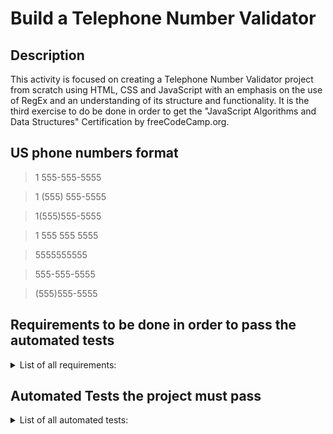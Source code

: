 # Build a Telephone Number Validator

## Description
This activity is focused on creating a Telephone Number Validator project from scratch using HTML, CSS and JavaScript with an emphasis on the use of RegEx and an understanding of its structure and functionality. It is the third exercise to do be done in order to get the "JavaScript Algorithms and Data Structures" Certification by freeCodeCamp.org. 

## US phone numbers format
> 1 555-555-5555

> 1 (555) 555-5555

> 1(555)555-5555

> 1 555 555 5555

> 5555555555

> 555-555-5555

> (555)555-5555

## Requirements to be done in order to pass the automated tests
<details>
  <summary>List of all requirements: </summary>
  <br>

  1. You should have an input element with an id of "user-input".
  1. You should have a button element with an id of "check-btn".
  1. You should have a button element with an id of "clear-btn".
  1. You should have a div, span or p element with an id of "results-div".
  1. When you click on the #check-btn element without entering a value into the #user-input element, an alert should appear with the text "Please provide a phone number".
  1. When you click on the #clear-btn element, the content within the #results-div element should be removed.
  1. When the #user-input element contains 1 555-555-5555 and the #check-btn element is clicked, the #results-div element should contain the text "Valid US number: 1 555-555-5555".
  1. When the #user-input element contains 1 (555) 555-5555 and the #check-btn element is clicked, the #results-div element should contain the text "Valid US number: 1 (555) 555-5555".
  1. When the #user-input element contains 5555555555 and the #check-btn element is clicked, the #results-div element should contain the text "Valid US number: 5555555555".
  1. When the #user-input element contains 555-555-5555 and the #check-btn element is clicked, the #results-div element should contain the text `"Valid US number: 555-555-5555".
  1. When the #user-input element contains (555)555-5555 and the #check-btn element is clicked, the #results-div element should contain the text "Valid US number: (555)555-5555".
  1. When the #user-input element contains 1(555)555-5555 and the #check-btn element is clicked, the #results-div element should contain the text "Valid US number: 1(555)555-5555".
  1. When the #user-input element contains 555-5555 and the #check-btn element is clicked, the #results-div element should contain the text "Invalid US number: 555-5555".
  1. When the #user-input element contains 5555555 and the #check-btn element is clicked, the #results-div element should contain the text "Invalid US number: 5555555".
  1. When the #user-input element contains 1 555)555-5555 and the #check-btn element is clicked, the #results-div element should contain the text "Invalid US number: 1 555)555-5555".
  1. When the #user-input element contains 1 555 555 5555 and the #check-btn element is clicked, the #results-div element should contain the text "Valid US number: 1 555 555 5555".
  1. When the #user-input element contains 1 456 789 4444 and the #check-btn element is clicked, the #results-div element should contain the text "Valid US number: 1 456 789 4444".
  1. When #user-input contains 123**&!!asdf# and #check-btn is clicked, #results-div should contain the text "Invalid US number: 123**&!!asdf#".
  1. When the #user-input element contains 55555555 and the #check-btn element is clicked, the #results-div element should contain the text "Invalid US number: 55555555".
  1. When the #user-input element contains (6054756961) and the #check-btn element is clicked, the #results-div element should contain the text "Invalid US number: (6054756961)".
  1. When the #user-input element contains 2 (757) 622-7382 and the #check-btn element is clicked, the #results-div element should contain the text "Invalid US number: 2 (757) 622-7382".
  1. When the #user-input element contains 0 (757) 622-7382 and the #check-btn element is clicked, the #results-div element should contain the text "Invalid US number: 0 (757) 622-7382".
  1. When the #user-input element contains -1 (757) 622-7382 and the #check-btn element is clicked, the #results-div element should contain the text "Invalid US number: -1 (757) 622-7382"
  1. When the #user-input element contains 2 757 622-7382 and the #check-btn element is clicked, the #results-div element should contain the text "Invalid US number: 2 757 622-7382".
  1. When the #user-input element contains 10 (757) 622-7382 and the #check-btn element is clicked, the #results-div element should contain the text "Invalid US number: 10 (757) 622-7382".
  1. When the #user-input element contains 27576227382 and the #check-btn element is clicked, the #results-div element should contain the text "Invalid US number: 27576227382".
  1. When the #user-input element contains (275)76227382 and the #check-btn element is clicked, the #results-div element should contain the text "Invalid US number: (275)76227382".
  1. When the #user-input element contains 2(757)6227382 and the #check-btn element is clicked, the #results-div element should contain the text "Invalid US number: 2(757)6227382".
  1. When the #user-input element contains 2(757)622-7382 and the #check-btn element is clicked, the #results-div element should contain the text "Invalid US number: 2(757)622-7382".
  1. When the #user-input element contains 555)-555-5555 and the #check-btn element is clicked, the #results-div element should contain the text "Invalid US number: 555)-555-5555".
  1. When the #user-input element contains (555-555-5555 and the #check-btn element is clicked, the #results-div element should contain the text "Invalid US number: (555-555-5555".
  1. When #user-input contains (555)5(55?)-5555 and #check-btn is clicked, #results-div should contain the text "Invalid US number: (555)5(55?)-5555".
  1. When the #user-input element contains 55 55-55-555-5 and the #check-btn element is clicked, the #results-div element should contain the text "Invalid US number: 55 55-55-555-5".
  1. When the #user-input element contains 11 555-555-5555 and the #check-btn element is clicked, the #results-div element should contain the text "Invalid US number: 11 555-555-5555".
</details>


## Automated Tests the project must pass
<details>
  <summary>List of all automated tests: </summary>
  <br>

  - You should have an input element with an id of "user-input".
  - You should have a button element with an id of "check-btn".
  - You should have a button element with an id of "clear-btn".
  - You should have a div, span, or p element with an id of "results-div".
  - When you click on the #check-btn element without entering a value into the #user-input element, an alert should appear with the text "Please provide a phone number".
  - When you click on the #clear-btn element, the content within the #results-div element should be removed.
  - When the #user-input element contains 1 555-555-5555 and the #check-btn element is clicked, the #results-div element should contain the text "Valid US number: 1 555-555-5555".
  - When the #user-input element contains 1 (555) 555-5555 and the #check-btn element is clicked, the #results-div element should contain the text "Valid US number: 1 (555) 555-5555".
  - When the #user-input element contains 5555555555 and the #check-btn element is clicked, the #results-div element should contain the text "Valid US number: 5555555555".
  - When the #user-input element contains 555-555-5555 and the #check-btn element is clicked, the #results-div element should contain the text "Valid US number: 555-555-5555".
  - When the #user-input element contains (555)555-5555 and the #check-btn element is clicked, the #results-div element should contain the text "Valid US number: (555)555-5555".
  - When the #user-input element contains 1(555)555-5555 and the #check-btn element is clicked, the #results-div element should contain the text "Valid US number: 1(555)555-5555".
  - When the #user-input element contains 555-5555 and the #check-btn element is clicked, the #results-div element should contain the text "Invalid US number: 555-5555".
  - When the #user-input element contains 5555555 and the #check-btn element is clicked, the #results-div element should contain the text "Invalid US number: 5555555".
  - When the #user-input element contains 1 555)555-5555 and the #check-btn element is clicked, the #results-div element should contain the text "Invalid US number: 1 555)555-5555".
  - When the #user-input element contains 1 555 555 5555 and the #check-btn element is clicked, the #results-div element should contain the text "Valid US number: 1 555 555 5555".
  - When the #user-input element contains 1 456 789 4444 and the #check-btn element is clicked, the #results-div element should contain the text "Valid US number: 1 456 789 4444".
  - When #user-input contains 123**&!!asdf# and #check-btn is clicked, #results-div should contain the text "Invalid US number: 123**&!!asdf#".
  - When the #user-input element contains 55555555 and the #check-btn element is clicked, the #results-div element should contain the text "Invalid US number: 55555555".
  - When the #user-input element contains (6054756961) and the #check-btn element is clicked, the #results-div element should contain the text "Invalid US number: (6054756961)".
  - When the #user-input element contains 2 (757) 622-7382 and the #check-btn element is clicked, the #results-div element should contain the text "Invalid US number: 2 (757) 622-7382".
  - When the #user-input element contains 0 (757) 622-7382 and the #check-btn element is clicked, the #results-div element should contain the text "Invalid US number: 0 (757) 622-7382".
  - When the #user-input element contains -1 (757) 622-7382 and the #check-btn element is clicked, the #results-div element should contain the text "Invalid US number: -1 (757) 622-7382".
  - When the #user-input element contains 2 757 622-7382 and the #check-btn element is clicked, the #results-div element should contain the text "Invalid US number: 2 757 622-7382".
  - When the #user-input element contains 10 (757) 622-7382 and the #check-btn element is clicked, the #results-div element should contain the text "Invalid US number: 10 (757) 622-7382".
  - When the #user-input element contains 27576227382 and the #check-btn element is clicked, the #results-div element should contain the text "Invalid US number: 27576227382".
  - When the #user-input element contains (275)76227382 and the #check-btn element is clicked, the #results-div element should contain the text "Invalid US number: (275)76227382".
  - When the #user-input element contains 2(757)6227382 and the #check-btn element is clicked, the #results-div element should contain the text "Invalid US number: 2(757)6227382".
  - When the #user-input element contains 2(757)622-7382 and the #check-btn element is clicked, the #results-div element should contain the text "Invalid US number: 2(757)622-7382".
  - When the #user-input element contains 555)-555-5555 and the #check-btn element is clicked, the #results-div element should contain the text "Invalid US number: 555)-555-5555".
  - When the #user-input element contains (555-555-5555 and the #check-btn element is clicked, the #results-div element should contain the text "Invalid US number: (555-555-5555".
  - When #user-input contains (555)5(55?)-5555 and #check-btn is clicked, #results-div should contain the text "Invalid US number: (555)5(55?)-5555".
  - When the #user-input element contains 55 55-55-555-5 and the #check-btn element is clicked, the #results-div element should contain the text "Invalid US number: 55 55-55-555-5".
  - When the #user-input element contains 11 555-555-5555 and the #check-btn element is clicked, the #results-div element should contain the text "Invalid US number: 11 555-555-5555".
</details>
